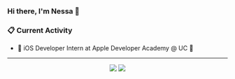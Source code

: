 ### Hi there, I'm Nessa 👋

### 📋 Current Activity

- 🚀 iOS Developer Intern at Apple Developer Academy @ UC 🍎 

---

<p align="center">
  <img src="https://github-readme-stats-eight-theta.vercel.app/api?username=AdnSmile&count_private=true&show_icons=true&hide_border=true&theme=buefy"/>
  <img src="https://github-readme-stats.vercel.app/api/top-langs/?username=AdnSmile&langs_count=8&count_private=true&layout=compact&show_icons=true&hide_border=true&theme=buefy" />
</p>
